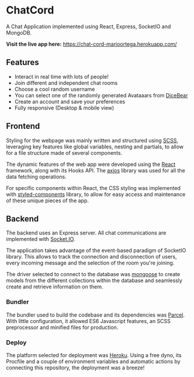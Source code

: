 # ChatCord

A Chat Application implemented using React, Express, SocketIO and MongoDB. 

**Visit the live app here:** https://chat-cord-marioortega.herokuapp.com/ 

## Features

- Interact in real time with lots of people!
- Join different and independent chat rooms
- Choose a cool random username
- You can select one of the randomly generated Avataaars from [DiceBear](https://avatars.dicebear.com/)
- Create an account and save your preferences
- Fully responsive (Desktop & mobile view)



## Frontend

Styling for the webpage was mainly written and structured using [SCSS](https://sass-lang.com/), leveraging key features like global variables, nesting and partials, to allow for a file structure made of several components.

The dynamic features of the web app were developed using the [React](https://reactjs.org/) framework, along with its Hooks API. The [axios](https://github.com/axios/axios) library was used for all the data fetching operations.

For specific components within React, the CSS styling was implemented with [styled-components](https://styled-components.com/) library, to allow for easy access and maintenance of these unique pieces of the app.

## Backend

The backend uses an Express server. All chat communications are implemented with [Socket.IO](https://socket.io/).

The application takes advantage of the event-based paradigm of SocketIO library. This allows to track the connection and disconnection of users, every incoming message and the selection of the room you're joining.

The driver selected to connect to the database was [mongoose](https://mongoosejs.com/) to create models from the different collections within the database and seamlessly create and retrieve information on them.

### Bundler

The bundler used to build the codebase and its dependencies was [Parcel](https://parceljs.org/). With little configuration, it allowed ES6 Javascript features, an SCSS preprocessor and minified files for production.

### Deploy

The platform selected for deployment was [Heroku](https://www.heroku.com/home). Using a free dyno, its Procfile and a couple of environment variables and automatic actions by connecting this repository, the deployment was a breeze!
